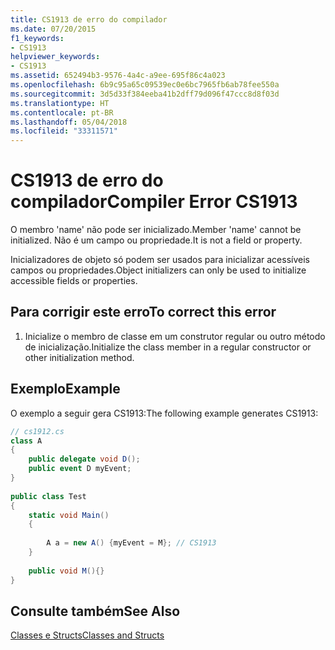 ```yaml
---
title: CS1913 de erro do compilador
ms.date: 07/20/2015
f1_keywords:
- CS1913
helpviewer_keywords:
- CS1913
ms.assetid: 652494b3-9576-4a4c-a9ee-695f86c4a023
ms.openlocfilehash: 6b9c95a65c09539ec0e6bc7965fb6ab78fee550a
ms.sourcegitcommit: 3d5d33f384eeba41b2dff79d096f47ccc8d8f03d
ms.translationtype: HT
ms.contentlocale: pt-BR
ms.lasthandoff: 05/04/2018
ms.locfileid: "33311571"
---
```

# <a name="compiler-error-cs1913"></a><span data-ttu-id="31367-102">CS1913 de erro do compilador</span><span class="sxs-lookup"><span data-stu-id="31367-102">Compiler Error CS1913</span></span>
<span data-ttu-id="31367-103">O membro 'name' não pode ser inicializado.</span><span class="sxs-lookup"><span data-stu-id="31367-103">Member 'name' cannot be initialized.</span></span> <span data-ttu-id="31367-104">Não é um campo ou propriedade.</span><span class="sxs-lookup"><span data-stu-id="31367-104">It is not a field or property.</span></span>  
  
 <span data-ttu-id="31367-105">Inicializadores de objeto só podem ser usados para inicializar acessíveis campos ou propriedades.</span><span class="sxs-lookup"><span data-stu-id="31367-105">Object initializers can only be used to initialize accessible fields or properties.</span></span>  
  
## <a name="to-correct-this-error"></a><span data-ttu-id="31367-106">Para corrigir este erro</span><span class="sxs-lookup"><span data-stu-id="31367-106">To correct this error</span></span>  
  
1.  <span data-ttu-id="31367-107">Inicialize o membro de classe em um construtor regular ou outro método de inicialização.</span><span class="sxs-lookup"><span data-stu-id="31367-107">Initialize the class member in a regular constructor or other initialization method.</span></span>  
  
## <a name="example"></a><span data-ttu-id="31367-108">Exemplo</span><span class="sxs-lookup"><span data-stu-id="31367-108">Example</span></span>  
 <span data-ttu-id="31367-109">O exemplo a seguir gera CS1913:</span><span class="sxs-lookup"><span data-stu-id="31367-109">The following example generates CS1913:</span></span>  
  
```csharp  
// cs1912.cs  
class A  
{  
    public delegate void D();  
    public event D myEvent;  
}  
  
public class Test  
{  
    static void Main()  
    {  
  
        A a = new A() {myEvent = M}; // CS1913  
    }  
  
    public void M(){}  
}  
```  
  
## <a name="see-also"></a><span data-ttu-id="31367-110">Consulte também</span><span class="sxs-lookup"><span data-stu-id="31367-110">See Also</span></span>  
 [<span data-ttu-id="31367-111">Classes e Structs</span><span class="sxs-lookup"><span data-stu-id="31367-111">Classes and Structs</span></span>](../../csharp/programming-guide/classes-and-structs/index.md)
